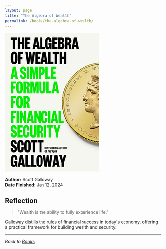 ```yaml
---
layout: page
title: "The Algebra of Wealth"
permalink: /books/the-algebra-of-wealth/
---
```


![The Algebra of Wealth cover](/assets/assets/images/books/the-algebra-of-wealth.jpg)

**Author:** Scott Galloway  
**Date Finished:** Jan 12, 2024

## Reflection

> "Wealth is the ability to fully experience life."

Galloway distills the rules of financial success in today's economy, offering a practical framework for building wealth and security.

---

*Back to [Books](/books)* 